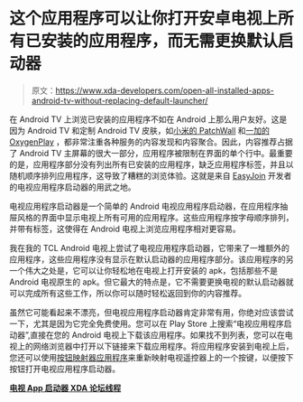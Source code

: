 # 这个应用程序可以让你打开安卓电视上所有已安装的应用程序，而无需更换默认启动器

> 原文：<https://www.xda-developers.com/open-all-installed-apps-android-tv-without-replacing-default-launcher/>

在 Android TV 上浏览已安装的应用程序不如在 Android 上那么用户友好。这是因为 Android TV 和定制 Android TV 皮肤，如[小米的 PatchWall](https://www.xda-developers.com/xiaomi-mi-tv-4-4a-4c-4x-pro-patchwall-3-0-update-india-disney-hotstar-integration-more/) 和[一加的 OxygenPlay](https://www.xda-developers.com/oneplus-tv-review/) ，都非常注重各种服务的内容发现和内容聚合。因此，内容推荐占据了 Android TV 主屏幕的很大一部分，应用程序被限制在界面的单个行中。最重要的是，应用程序部分没有列出所有已安装的应用程序，缺乏应用程序标签，并且以随机顺序排列应用程序，这导致了糟糕的浏览体验。这就是来自 [EasyJoin](https://www.xda-developers.com/easyjoin-pushbullet-alternative-sharing-android-pc/) 开发者的电视应用程序启动器的用武之地。

电视应用程序启动器是一个简单的 Android 电视应用程序启动器，在应用程序抽屉风格的界面中显示电视上所有可用的应用程序。这些应用程序按字母顺序排列，并带有标签，这使得在 Android 电视上浏览应用程序相对更容易。

我在我的 TCL Android 电视上尝试了电视应用程序启动器，它带来了一堆额外的应用程序，这些应用程序没有显示在默认启动器的应用程序部分。该应用程序的另一个伟大之处是，它可以让你轻松地在电视上打开安装的 apk，包括那些不是 Android 电视原生的 apk。但它最大的特点是，它不需要更换电视的默认启动器就可以完成所有这些工作，所以你可以随时轻松返回到你的内容推荐。

虽然它可能看起来不漂亮，但电视应用程序启动器肯定非常有用，你绝对应该尝试一下，尤其是因为它完全免费使用。您可以在 Play Store 上搜索“电视应用程序启动器”,直接在您的 Android 电视上下载该应用程序。如果找不到列表，您可以在电视上的网络浏览器中打开以下链接来下载应用程序。将应用程序安装到电视上后，您还可以使用[按钮映射器应用程序](https://play.google.com/store/apps/details?id=flar2.homebutton&hl=en_IN&gl=US)来重新映射电视遥控器上的一个按键，以便按下按钮打开电视应用程序启动器。

**[电视 App 启动器 XDA 论坛线程](https://forum.xda-developers.com/t/app-app-launcher-for-android-tv.4196335/)**